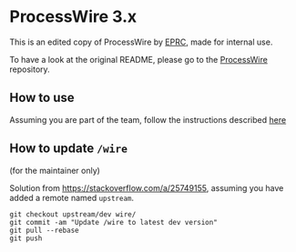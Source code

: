 # ProcessWire 3.x

This is an edited copy of ProcessWire by [EPRC](https://eprc.studio), made for internal use.

To have a look at the original README, please go to the [ProcessWire](https://github.com/processwire/processwire) repository.

## How to use

Assuming you are part of the team, follow the instructions described [here](https://github.com/eprcstudio/processwire-starter)

## How to update `/wire`

(for the maintainer only)

Solution from https://stackoverflow.com/a/25749155, assuming you have added a remote named `upstream`.

```
git checkout upstream/dev wire/
git commit -am "Update /wire to latest dev version"
git pull --rebase
git push
```